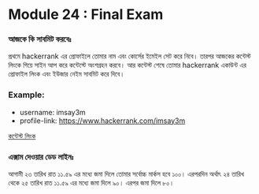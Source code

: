 # Module 24 : Final Exam
### আজকে কি সাবমিট করবেঃ

প্রথমে hackerrank এর প্রোফাইলে তোমার নাম এবং কোর্সের ইমেইল সেট করে নিবে। তারপর আজকের কন্টেস্ট লিংকে গিয়ে সাইন আপ করে কন্টেস্টে অংশগ্রহন করবে। আর কন্টেস্ট শেষে তোমার hackerrank একাউন্ট এর প্রোফাইল লিংক এবং ইউজার নেইম সাবমিট করে দিবে।


### Example:
- username: imsay3m
- profile-link: https://www.hackerrank.com/imsay3m


[কন্টেস্ট লিংক](https://www.hackerrank.com/contests/final-exam-a-basic-data-structures-a-batch-03/challenges)



### এক্সাম দেওয়ার ডেড লাইনঃ 
আগামী ২৩ তারিখ রাত ১১.৫৯ এর মধ্যে জমা দিলে তোমার সর্বোচ্চ মার্কস হবে ১০০। এরপরদিন অর্থাৎ ২৪ তারিখ থেকে ২৫ তারিখ রাত ১১.৫৯ এর মধ্যে জমা দিলে ৯০। এরপর জমা দিলে ৮০।